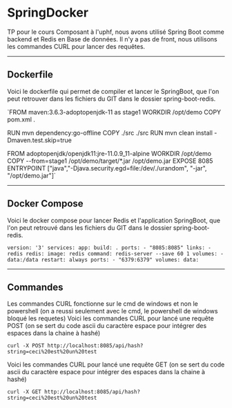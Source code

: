 # SpringDocker
TP pour le cours Composant à l'uphf, nous avons utilisé Spring Boot comme backend et Redis en Base de données. 
Il n'y a pas de front, nous utilisons les commandes CURL pour lancer des requêtes.

-----------------

## Dockerfile

Voici le dockerfile qui permet de compiler et lancer le SpringBoot, que l'on peut retrouver dans les fichiers du GIT dans le dossier spring-boot-redis.

`FROM maven:3.6.3-adoptopenjdk-11 as stage1
WORKDIR /opt/demo
COPY pom.xml .

RUN mvn dependency:go-offline
COPY ./src ./src
RUN mvn clean install -Dmaven.test.skip=true

FROM  adoptopenjdk/openjdk11:jre-11.0.9_11-alpine
WORKDIR /opt/demo
COPY --from=stage1 /opt/demo/target/*.jar /opt/demo.jar
EXPOSE 8085
ENTRYPOINT ["java","-Djava.security.egd=file:/dev/./urandom", "-jar", "/opt/demo.jar"]`

-----------------

## Docker Compose

Voici le docker compose pour lancer Redis et l'application SpringBoot, que l'on peut retrouvé dans les fichiers du GIT dans le dossier spring-boot-redis.

`version: '3'
services:
  app:
    build: .
    ports:
     - "8085:8085"
    links:
      - redis
  redis:
    image: redis
    command: redis-server --save 60 1
    volumes:
      - data:/data
    restart: always
    ports:
     - "6379:6379"
volumes:
  data:`
  
-----------------

## Commandes

Les commandes CURL fonctionne sur le cmd de windows et non le powershell (on a reussi seulement avec le cmd, le powershell de windows bloqué les requetes)
Voici les commandes CURL pour lancé une requête POST (on se sert du code ascii du caractère espace pour intégrer des espaces dans la chaine à hashé)

`curl -X POST http://localhost:8085/api/hash?string=ceci%20est%20un%20test`

Voici les commandes CURL pour lancé une requête GET (on se sert du code ascii du caractère espace pour intégrer des espaces dans la chaine à hashé)

`curl -X GET http://localhost:8085/api/hash?string=ceci%20est%20un%20test`

